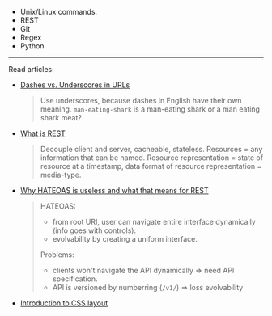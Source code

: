 - Unix/Linux commands.
- REST
- Git
- Regex
- Python

---

Read articles:

- [Dashes vs. Underscores in URLs](https://writing.fletom.com/dashes_vs_underscores_in_URLs?fbclid=IwAR0k6BS-FbbaRpCKIX-khb9qZdWzxxVN7VvshRiIwOAXe9fKIOy6l0rhuc4)
  > Use underscores, because dashes in English have their own meaning. `man-eating-shark` is a man-eating shark or a man eating shark meat?

- [What is REST](https://restfulapi.net/)
  > Decouple client and server, cacheable, stateless.
    Resources = any information that can be named.
    Resource representation = state of resource at a timestamp, data format of resource representation = media-type.

- [Why HATEOAS is useless and what that means for REST](https://medium.com/@andreasreiser94/why-hateoas-is-useless-and-what-that-means-for-rest-a65194471bc8?fbclid=IwAR0StTDqWbaZvltEUgx0ynLM6B0X_03PlCGhZGwX8rYe3u_xyp57nNlUYRs)
  > HATEOAS:
  >  - from root URI, user can navigate entire interface dynamically (info goes with controls).
  >  - evolvability by creating a uniform interface.
  >
  > Problems:
  >  - clients won't navigate the API dynamically => need API specification.
  >  - API is versioned by numberring (`/v1/`) => loss evolvability
  
- [Introduction to CSS layout](https://developer.mozilla.org/en-US/docs/Learn/CSS/CSS_layout/Introduction)
